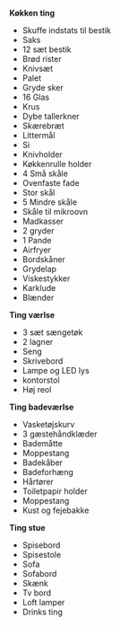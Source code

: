 **Køkken ting**
- Skuffe indstats til bestik
- Saks
- 12 sæt bestik
- Brød rister
- Knivsæt
- Palet
- Gryde sker
- 16 Glas
- Krus
- Dybe tallerkner
- Skærebræt
- Littermål 
- Si
- Knivholder
- Køkkenrulle holder
- 4 Små skåle
- Ovenfaste fade
- Stor skål
- 5 Mindre skåle
- Skåle til mikroovn
- Madkasser
- 2 gryder
- 1 Pande
- Airfryer
- Bordskåner
- Grydelap
- Viskestykker
- Karklude
- Blænder

**Ting værlse**
- 3 sæt sængetøk
- 2 lagner
- Seng
- Skrivebord
- Lampe og LED lys
- kontorstol
- Høj reol

**Ting badeværlse**
- Vasketøjskurv
- 3 gæstehåndklæder
- Bademåtte
- Moppestang
- Badekåber
- Badeforhæng
- Hårtører
- Toiletpapir holder
- Moppestang
- Kust og fejebakke

**Ting stue**
- Spisebord
- Spisestole
- Sofa
- Sofabord
- Skænk
- Tv bord
- Loft lamper
- Drinks ting

